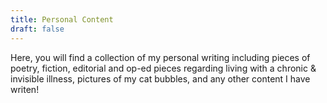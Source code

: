 ```yaml
---
title: Personal Content
draft: false
---
```

Here, you will find a collection of my personal writing including pieces of poetry, fiction, editorial and op-ed pieces regarding living with a chronic & invisible illness, pictures of my cat bubbles, and any other content I have writen! 